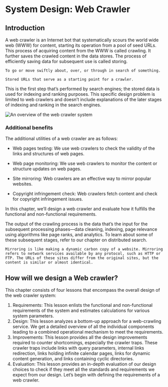 # System Design: Web Crawler

## Introduction
A web crawler is an Internet bot that systematically scours the world wide web (WWW) for content, starting its operation from a pool of seed URLs. This process of acquiring content from the WWW is called crawling. It further saves the crawled content in the data stores. The process of efficiently saving data for subsequent use is called storing.
```
To go or move swiftly about, over, or through in search of something.
```

```
Stored URLs that serve as a starting point for a crawler.
```
This is the first step that’s performed by search engines; the stored data is used for indexing and ranking purposes. This specific design problem is limited to web crawlers and doesn’t include explanations of the later stages of indexing and ranking in the search engines.

![An overview of the web crawler system](./overview.jpg)

### Additional benefits
The additional utilities of a web crawler are as follows:

- Web pages testing: We use web crawlers to check the validity of the links and structures of web pages.

- Web page monitoring: We use web crawlers to monitor the content or structure updates on web pages.

- Site mirroring: Web crawlers are an effective way to mirror popular websites.

- Copyright infringement check: Web crawlers fetch content and check for copyright infringement issues.

In this chapter, we’ll design a web crawler and evaluate how it fulfills the functional and non-functional requirements.

The output of the crawling process is the data that’s the input for the subsequent processing phases—data cleaning, indexing, page relevance using algorithms like page ranks, and analytics. To learn about some of these subsequent stages, refer to our chapter on distributed search.

```
Mirroring is like making a dynamic carbon copy of a website. Mirroring refers to network services available by any protocol, such as HTTP or FTP. The URLs of these sites differ from the original sites, but the content is similar or almost identical.
```
## How will we design a Web crawler?
This chapter consists of four lessons that encompass the overall design of the web crawler system:

1. Requirements: This lesson enlists the functional and non-functional requirements of the system and estimates calculations for various system parameters.
2. Design: This lesson analyzes a bottom-up approach for a web-crawling service. We get a detailed overview of all the individual components leading to a combined operational mechanism to meet the requirements.
3. Improvements: This lesson provides all the design improvements required to counter shortcomings, especially the crawler traps. These crawler traps include links with query parameters, internal links redirection, links holding infinite calendar pages, links for dynamic content generation, and links containing cyclic directories.
4. Evaluation: This lesson provides an in-depth evaluation of our design choices to check if they meet all the standards and requirements we expect from our design.
Let’s begin with defining the requirements of a web crawler.
